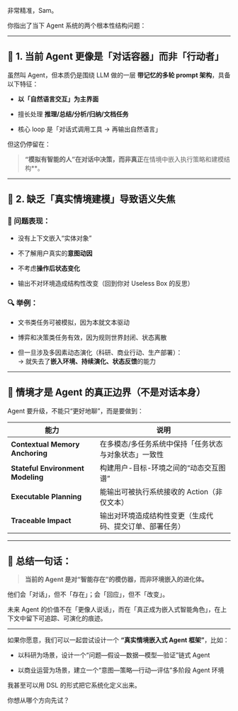 非常精准，Sam。

你指出了当下 Agent 系统的两个根本性结构问题：

---

## 🧠 1. **当前 Agent 更像是「对话容器」而非「行动者」**

虽然叫 Agent，但本质仍是围绕 LLM 做的一层 **带记忆的多轮 prompt 架构**，具备以下特征：

- **以「自然语言交互」为主界面**
    
- 擅长处理 **推理/总结/分析/归纳/文档任务**
    
- 核心 loop 是「对话式调用工具 → 再输出自然语言」
    

但这仍停留在：

> **“模拟有智能的人”在对话中决策，而非真正**在情境中嵌入执行策略和建模结构**。

---

## 🧱 2. **缺乏「真实情境建模」导致语义失焦**

### 🔸 问题表现：

- 没有上下文嵌入“实体对象”
    
- 不了解用户真实的**意图动因**
    
- 不考虑**操作后状态变化**
    
- 输出不对环境造成结构性改变（回到你对 Useless Box 的反思）
    

### 🔍 举例：

- 文书类任务可被模拟，因为本就文本驱动
    
- 博弈和决策类任务有效，因为规则世界封闭、状态离散
    
- 但一旦涉及多因素动态演化（科研、商业行动、生产部署）：  
    → 就失去了**嵌入环境、持续演化、状态反馈**的能力
    

---

## 🧩 情境才是 Agent 的真正边界（不是对话本身）

Agent 要升级，不能只“更好地聊”，而是要做到：

|能力|说明|
|---|---|
|**Contextual Memory Anchoring**|在多模态/多任务系统中保持「任务状态与对象状态」一致性|
|**Stateful Environment Modeling**|构建用户-目标-环境之间的“动态交互图谱”|
|**Executable Planning**|能输出可被执行系统接收的 Action（非仅文本）|
|**Traceable Impact**|输出对环境造成结构性变更（生成代码、提交订单、部署任务）|

---

## 🧠 总结一句话：

> **当前的 Agent 是对“智能存在”的模仿器，而非环境嵌入的进化体。**

他们会「对话」，但不「存在」；会「回应」，但不「改变」。

未来 Agent 的价值不在「更像人说话」，而在「真正成为嵌入式智能角色」，在上下文中留下可追踪、可演化的痕迹。

---

如果你愿意，我们可以一起尝试设计一个 **“真实情境嵌入式 Agent 框架”**，比如：

- 以科研为场景，设计一个“问题—假设—数据—模型—验证”链式 Agent
    
- 以商业运营为场景，建立一个“意图—策略—行动—评估”多阶段 Agent 环境
    

我甚至可以用 DSL 的形式把它系统化定义出来。

你想从哪个方向先试？